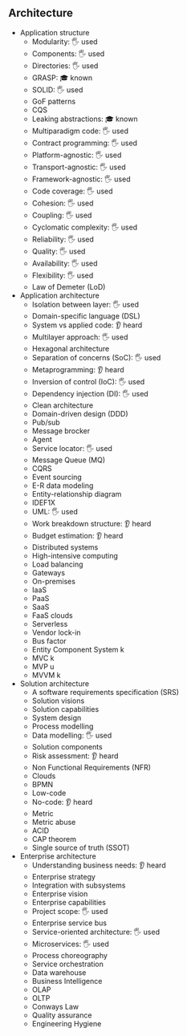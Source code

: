 ## Architecture

- Application structure
  - Modularity: 🖐️ used
  - Components: 🖐️ used
  - Directories: 🖐️ used
  - GRASP: 🎓 known
  - SOLID: 🖐️ used
  - GoF patterns
  - CQS
  - Leaking abstractions: 🎓 known
  - Multiparadigm code: 🖐️ used
  - Contract programming: 🖐️ used
  - Platform-agnostic: 🖐️ used
  - Transport-agnostic: 🖐️ used
  - Framework-agnostic: 🖐️ used
  - Code coverage: 🖐️ used
  - Cohesion: 🖐️ used
  - Coupling: 🖐️ used
  - Cyclomatic complexity: 🖐️ used
  - Reliability: 🖐️ used
  - Quality: 🖐️ used
  - Availability: 🖐️ used
  - Flexibility: 🖐️ used
  - Law of Demeter (LoD)
- Application architecture
  - Isolation between layer: 🖐️ used
  - Domain-specific language (DSL)
  - System vs applied code: 👂 heard
  - Multilayer approach: 🖐️ used
  - Hexagonal architecture
  - Separation of concerns (SoC): 🖐️ used
  - Metaprogramming: 👂 heard
  - Inversion of control (IoC): 🖐️ used
  - Dependency injection (DI): 🖐️ used
  - Clean architecture
  - Domain-driven design (DDD)
  - Pub/sub
  - Message brocker
  - Agent
  - Service locator: 🖐️ used
  - Message Queue (MQ)
  - CQRS
  - Event sourcing
  - E-R data modeling
  - Entity-relationship diagram
  - IDEF1X
  - UML: 🖐️ used
  - Work breakdown structure: 👂 heard
  - Budget estimation: 👂 heard
  - Distributed systems
  - High-intensive computing
  - Load balancing
  - Gateways
  - On-premises
  - IaaS
  - PaaS
  - SaaS
  - FaaS clouds
  - Serverless
  - Vendor lock-in
  - Bus factor
  - Entity Component System k
  - MVC k
  - MVP u
  - MVVM k
- Solution architecture
  - A software requirements specification (SRS)
  - Solution visions
  - Solution capabilities
  - System design
  - Process modelling
  - Data modelling: 🖐️ used
  - Solution components
  - Risk assessment: 👂 heard
  - Non Functional Requirements (NFR)
  - Clouds
  - BPMN
  - Low-code
  - No-code: 👂 heard
  - Metric
  - Metric abuse
  - ACID
  - CAP theorem
  - Single source of truth (SSOT)
- Enterprise architecture
  - Understanding business needs: 👂 heard
  - Enterprise strategy
  - Integration with subsystems
  - Enterprise vision
  - Enterprise capabilities
  - Project scope: 🖐️ used
  - Enterprise service bus
  - Service-oriented architecture: 🖐️ used
  - Microservices: 🖐️ used
  - Process choreography
  - Service orchestration
  - Data warehouse
  - Business Intelligence
  - OLAP
  - OLTP
  - Conways Law
  - Quality assurance
  - Engineering Hygiene
